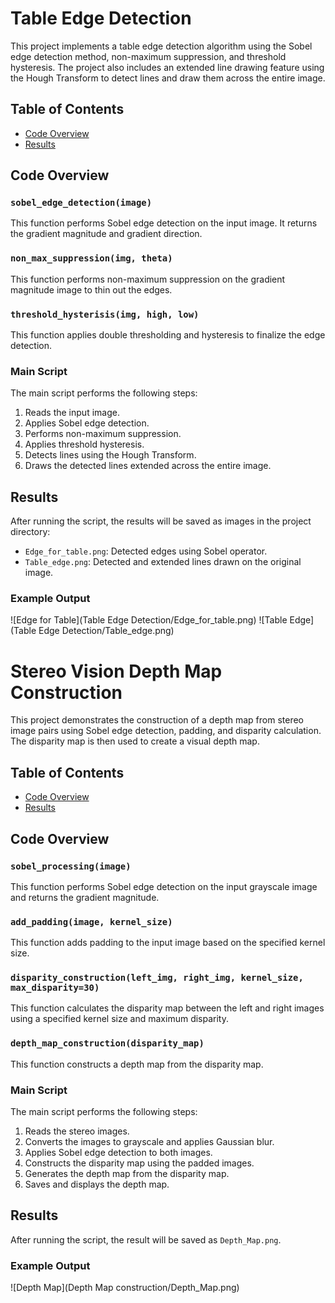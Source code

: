 # Table Edge Detection

This project implements a table edge detection algorithm using the Sobel edge detection method, non-maximum suppression, and threshold hysteresis. The project also includes an extended line drawing feature using the Hough Transform to detect lines and draw them across the entire image.

## Table of Contents

- [Code Overview](#code-overview)
- [Results](#results)


## Code Overview

### `sobel_edge_detection(image)`

This function performs Sobel edge detection on the input image. It returns the gradient magnitude and gradient direction.

### `non_max_suppression(img, theta)`

This function performs non-maximum suppression on the gradient magnitude image to thin out the edges.

### `threshold_hysterisis(img, high, low)`

This function applies double thresholding and hysteresis to finalize the edge detection.

### Main Script

The main script performs the following steps:
1. Reads the input image.
2. Applies Sobel edge detection.
3. Performs non-maximum suppression.
4. Applies threshold hysteresis.
5. Detects lines using the Hough Transform.
6. Draws the detected lines extended across the entire image.

## Results

After running the script, the results will be saved as images in the project directory:
- `Edge_for_table.png`: Detected edges using Sobel operator.
- `Table_edge.png`: Detected and extended lines drawn on the original image.

### Example Output

![Edge for Table](Table Edge Detection/Edge_for_table.png)
![Table Edge](Table Edge Detection/Table_edge.png)





# Stereo Vision Depth Map Construction

This project demonstrates the construction of a depth map from stereo image pairs using Sobel edge detection, padding, and disparity calculation. The disparity map is then used to create a visual depth map.

## Table of Contents

- [Code Overview](#code-overview)
- [Results](#results)


## Code Overview

### `sobel_processing(image)`

This function performs Sobel edge detection on the input grayscale image and returns the gradient magnitude.

### `add_padding(image, kernel_size)`

This function adds padding to the input image based on the specified kernel size.

### `disparity_construction(left_img, right_img, kernel_size, max_disparity=30)`

This function calculates the disparity map between the left and right images using a specified kernel size and maximum disparity.

### `depth_map_construction(disparity_map)`

This function constructs a depth map from the disparity map.

### Main Script

The main script performs the following steps:
1. Reads the stereo images.
2. Converts the images to grayscale and applies Gaussian blur.
3. Applies Sobel edge detection to both images.
4. Constructs the disparity map using the padded images.
5. Generates the depth map from the disparity map.
6. Saves and displays the depth map.

## Results

After running the script, the result will be saved as `Depth_Map.png`.

### Example Output

![Depth Map](Depth Map construction/Depth_Map.png)




